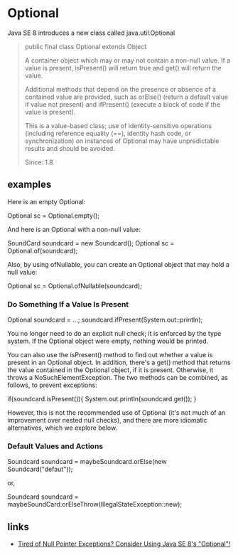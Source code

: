 # Optional

Java SE 8 introduces a new class called java.util.Optional

> public final class Optional<T>
> extends Object
> 
> A container object which may or may not contain a non-null value. If a value is present, isPresent() will return true and get() will return the value.
> 
> Additional methods that depend on the presence or absence of a contained value are provided, such as orElse() (return a default value if value not present) and ifPresent() (execute a block of code if the value is present).
> 
> This is a value-based class; use of identity-sensitive operations (including reference equality (==), identity hash code, or synchronization) on instances of Optional may have unpredictable results and should be avoided.
> 
> Since:
> 1.8

## examples

Here is an empty Optional:

Optional<Soundcard> sc = Optional.empty();

And here is an Optional with a non-null value:

SoundCard soundcard = new Soundcard();
Optional<Soundcard> sc = Optional.of(soundcard);

Also, by using ofNullable, you can create an Optional object that may hold a null value:

Optional<Soundcard> sc = Optional.ofNullable(soundcard);

### Do Something If a Value Is Present

Optional<Soundcard> soundcard = ...;
soundcard.ifPresent(System.out::println);

You no longer need to do an explicit null check; it is enforced by the type system. If the Optional object were empty, nothing would be printed.

You can also use the isPresent() method to find out whether a value is present in an Optional object. In addition, there's a get() method that returns the value contained in the Optional object, if it is present. Otherwise, it throws a NoSuchElementException. The two methods can be combined, as follows, to prevent exceptions:

if(soundcard.isPresent()){
  System.out.println(soundcard.get());
}

However, this is not the recommended use of Optional (it's not much of an improvement over nested null checks), and there are more idiomatic alternatives, which we explore below.

### Default Values and Actions

Soundcard soundcard = maybeSoundcard.orElse(new Soundcard("defaut"));

or,

Soundcard soundcard = maybeSoundCard.orElseThrow(IllegalStateException::new);







## links
* [Tired of Null Pointer Exceptions? Consider Using Java SE 8's "Optional"!](https://www.oracle.com/technical-resources/articles/java/java8-optional.html)
